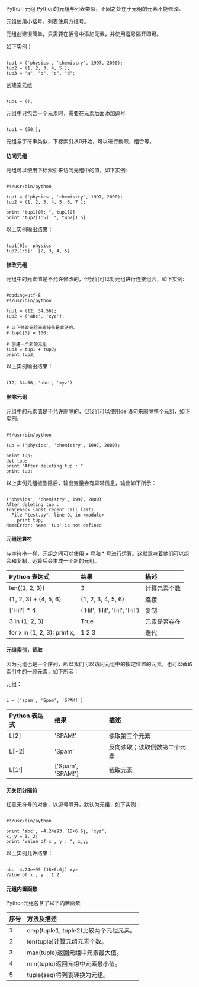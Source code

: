  Python 元组
 Python的元组与列表类似，不同之处在于元组的元素不能修改。

 元组使用小括号，列表使用方括号。

 元组创建很简单，只需要在括号中添加元素，并使用逗号隔开即可。

 如下实例：

 
```

tup1 = ('physics', 'chemistry', 1997, 2000);
tup2 = (1, 2, 3, 4, 5 );
tup3 = "a", "b", "c", "d";

```
 创建空元组

 
```

tup1 = ();

```
 元组中只包含一个元素时，需要在元素后面添加逗号

 
```

tup1 = (50,);
```
 元组与字符串类似，下标索引从0开始，可以进行截取，组合等。

 

#### 访问元组
 元组可以使用下标索引来访问元组中的值，如下实例:

 
```

#!/usr/bin/python

tup1 = ('physics', 'chemistry', 1997, 2000);
tup2 = (1, 2, 3, 4, 5, 6, 7 );

print "tup1[0]: ", tup1[0]
print "tup2[1:5]: ", tup2[1:5]

```
 以上实例输出结果：

 
```

tup1[0]:  physics
tup2[1:5]:  [2, 3, 4, 5]

```
 

#### 修改元组
 元组中的元素值是不允许修改的，但我们可以对元组进行连接组合，如下实例:

 
```

#coding=utf-8
#!/usr/bin/python

tup1 = (12, 34.56);
tup2 = ('abc', 'xyz');

# 以下修改元组元素操作是非法的。
# tup1[0] = 100;

# 创建一个新的元组
tup3 = tup1 + tup2;
print tup3;

```
 以上实例输出结果：

 
```

(12, 34.56, 'abc', 'xyz')

```
 

#### 删除元组
 元组中的元素值是不允许删除的，但我们可以使用del语句来删除整个元组，如下实例:

 
```

#!/usr/bin/python

tup = ('physics', 'chemistry', 1997, 2000);

print tup;
del tup;
print "After deleting tup : "
print tup;

```
 以上实例元组被删除后，输出变量会有异常信息，输出如下所示：

 
```

('physics', 'chemistry', 1997, 2000)
After deleting tup :
Traceback (most recent call last):
  File "test.py", line 9, in <module>
    print tup;
NameError: name 'tup' is not defined

```
 

#### 元组运算符
 与字符串一样，元组之间可以使用 + 号和 * 号进行运算。这就意味着他们可以组合和复制，运算后会生成一个新的元组。

|Python 表达式|结果 | 描述|
|:--|:--|:--|
|len((1, 2, 3))|3|计算元素个数|
|(1, 2, 3) + (4, 5, 6)|(1, 2, 3, 4, 5, 6)|连接|
|['Hi!'] * 4|('Hi!', 'Hi!', 'Hi!', 'Hi!')|复制|
|3 in (1, 2, 3)|True|元素是否存在|
|for x in (1, 2, 3): print x,|1 2 3|迭代 |


#### 元组索引，截取
 因为元组也是一个序列，所以我们可以访问元组中的指定位置的元素，也可以截取索引中的一段元素，如下所示：

 元组：

 
```

L = ('spam', 'Spam', 'SPAM!')

```
|Python 表达式|结果 | 描述|
|:--|:--|:--|
|L[2]|'SPAM!'|读取第三个元素|
|L[-2]|'Spam'|反向读取；读取倒数第二个元素|
|L[1:]|['Spam', 'SPAM!']|截取元素|


#### 无关闭分隔符
 任意无符号的对象，以逗号隔开，默认为元组，如下实例：

 
```

#!/usr/bin/python

print 'abc', -4.24e93, 18+6.6j, 'xyz';
x, y = 1, 2;
print "Value of x , y : ", x,y;

```
 以上实例允许结果：

 
```

abc -4.24e+93 (18+6.6j) xyz
Value of x , y : 1 2

```
 

#### 元组内置函数
 Python元组包含了以下内置函数

|序号|方法及描述|
|:--|:--|
|1|cmp(tuple1, tuple2)比较两个元组元素。|
|2|len(tuple)计算元组元素个数。|
|3|max(tuple)返回元组中元素最大值。|
|4|min(tuple)返回元组中元素最小值。|
|5|tuple(seq)将列表转换为元组。|


